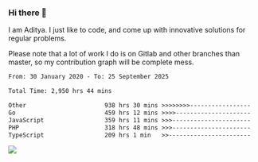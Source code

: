 ### Hi there 👋

I am Aditya. I just like to code, and come up with innovative solutions for regular problems.

Please note that a lot of work I do is on Gitlab and other branches than master, so my contribution graph will be complete mess.

<!--START_SECTION:waka-->

```txt
From: 30 January 2020 - To: 25 September 2025

Total Time: 2,950 hrs 44 mins

Other                      938 hrs 30 mins >>>>>>>>-----------------   31.81 %
Go                         459 hrs 12 mins >>>>---------------------   15.56 %
JavaScript                 359 hrs 11 mins >>>----------------------   12.17 %
PHP                        318 hrs 48 mins >>>----------------------   10.80 %
TypeScript                 209 hrs 1 min   >>-----------------------   07.08 %
```

<!--END_SECTION:waka-->

![](https://komarev.com/ghpvc/?username=BrainBuzzer)
